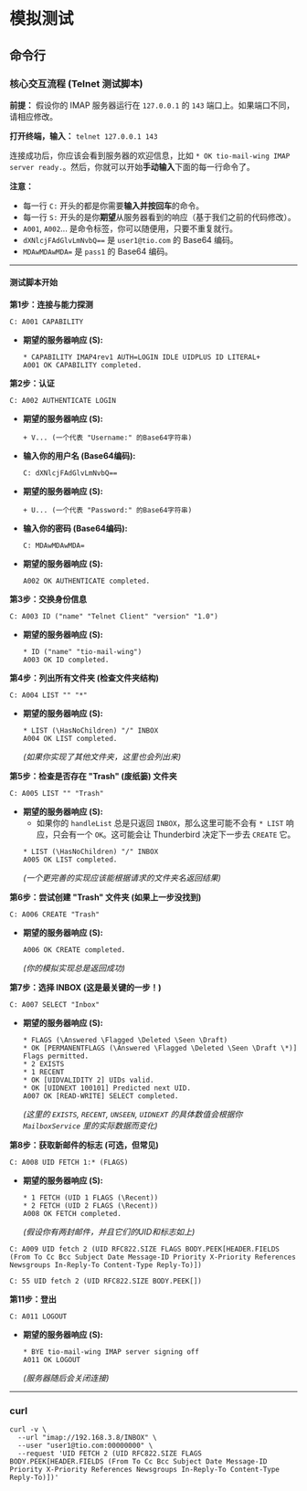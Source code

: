 # 模拟测试

## 命令行

### 核心交互流程 (Telnet 测试脚本)

**前提：** 假设你的 IMAP 服务器运行在 `127.0.0.1` 的 `143` 端口上。如果端口不同，请相应修改。

**打开终端，输入：**
`telnet 127.0.0.1 143`

连接成功后，你应该会看到服务器的欢迎信息，比如 `* OK tio-mail-wing IMAP server ready.`。然后，你就可以开始**手动输入**下面的每一行命令了。

**注意：**
*   每一行 `C:` 开头的都是你需要**输入并按回车**的命令。
*   每一行 `S:` 开头的是你**期望**从服务器看到的响应（基于我们之前的代码修改）。
*   `A001`, `A002`... 是命令标签，你可以随便用，只要不重复就行。
*   `dXNlcjFAdGlvLmNvbQ==` 是 `user1@tio.com` 的 Base64 编码。
*   `MDAwMDAwMDA=` 是 `pass1` 的 Base64 编码。

---

#### **测试脚本开始**

**第1步：连接与能力探测**

```
C: A001 CAPABILITY
```
*   **期望的服务器响应 (S):**
    ```
    * CAPABILITY IMAP4rev1 AUTH=LOGIN IDLE UIDPLUS ID LITERAL+
    A001 OK CAPABILITY completed.
    ```

**第2步：认证**

```
C: A002 AUTHENTICATE LOGIN
```
*   **期望的服务器响应 (S):**
    ```
    + V... (一个代表 "Username:" 的Base64字符串)
    ```
*   **输入你的用户名 (Base64编码):**
    ```
    C: dXNlcjFAdGlvLmNvbQ==
    ```
*   **期望的服务器响应 (S):**
    ```
    + U... (一个代表 "Password:" 的Base64字符串)
    ```
*   **输入你的密码 (Base64编码):**
    ```
    C: MDAwMDAwMDA=
    ```
*   **期望的服务器响应 (S):**
    ```
    A002 OK AUTHENTICATE completed.
    ```

**第3步：交换身份信息**

```
C: A003 ID ("name" "Telnet Client" "version" "1.0")
```
*   **期望的服务器响应 (S):**
    ```
    * ID ("name" "tio-mail-wing")
    A003 OK ID completed.
    ```

**第4步：列出所有文件夹 (检查文件夹结构)**

```
C: A004 LIST "" "*"
```
*   **期望的服务器响应 (S):**
    ```
    * LIST (\HasNoChildren) "/" INBOX
    A004 OK LIST completed.
    ```
    *(如果你实现了其他文件夹，这里也会列出来)*

**第5步：检查是否存在 "Trash" (废纸篓) 文件夹**

```
C: A005 LIST "" "Trash"
```
*   **期望的服务器响应 (S):**
    *   如果你的 `handleList` 总是只返回 `INBOX`，那么这里可能不会有 `* LIST` 响应，只会有一个 `OK`。这可能会让 Thunderbird 决定下一步去 `CREATE` 它。
    ```
    * LIST (\HasNoChildren) "/" INBOX
    A005 OK LIST completed.
    ```
    *(一个更完善的实现应该能根据请求的文件夹名返回结果)*

**第6步：尝试创建 "Trash" 文件夹 (如果上一步没找到)**

```
C: A006 CREATE "Trash"
```
*   **期望的服务器响应 (S):**
    ```
    A006 OK CREATE completed.
    ```
    *(你的模拟实现总是返回成功)*

**第7步：选择 INBOX (这是最关键的一步！)**

```
C: A007 SELECT "Inbox"
```
*   **期望的服务器响应 (S):**
    ```
    * FLAGS (\Answered \Flagged \Deleted \Seen \Draft)
    * OK [PERMANENTFLAGS (\Answered \Flagged \Deleted \Seen \Draft \*)] Flags permitted.
    * 2 EXISTS
    * 1 RECENT
    * OK [UIDVALIDITY 2] UIDs valid.
    * OK [UIDNEXT 100101] Predicted next UID.
    A007 OK [READ-WRITE] SELECT completed.
    ```
    *(这里的 `EXISTS`, `RECENT`, `UNSEEN`, `UIDNEXT` 的具体数值会根据你 `MailboxService` 里的实际数据而变化)*

**第8步：获取新邮件的标志 (可选，但常见)**

```
C: A008 UID FETCH 1:* (FLAGS)
```
*   **期望的服务器响应 (S):**
    ```
    * 1 FETCH (UID 1 FLAGS (\Recent))
    * 2 FETCH (UID 2 FLAGS (\Recent))
    A008 OK FETCH completed.
    ```
    *(假设你有两封邮件，并且它们的UID和标志如上)*

```
C: A009 UID fetch 2 (UID RFC822.SIZE FLAGS BODY.PEEK[HEADER.FIELDS (From To Cc Bcc Subject Date Message-ID Priority X-Priority References Newsgroups In-Reply-To Content-Type Reply-To)])
```

```
C: 55 UID fetch 2 (UID RFC822.SIZE BODY.PEEK[])
```
**第11步：登出**

```
C: A011 LOGOUT
```
*   **期望的服务器响应 (S):**
    ```
    * BYE tio-mail-wing IMAP server signing off
    A011 OK LOGOUT
    ```
    *(服务器随后会关闭连接)*

---

### curl
```
curl -v \
  --url "imap://192.168.3.8/INBOX" \
  --user "user1@tio.com:00000000" \
  --request 'UID FETCH 2 (UID RFC822.SIZE FLAGS BODY.PEEK[HEADER.FIELDS (From To Cc Bcc Subject Date Message-ID Priority X-Priority References Newsgroups In-Reply-To Content-Type Reply-To)])'

```